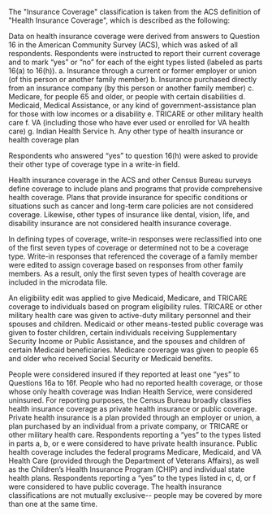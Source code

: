 The "Insurance Coverage" classification is taken from the ACS definition of "Health Insurance Coverage", which is described as the following:
  
Data on health insurance coverage were derived from answers to Question 16 in the
American Community Survey (ACS), which was asked of all respondents. Respondents
were instructed to report their current coverage and to mark “yes” or “no” for each of the
eight types listed (labeled as parts 16(a) to 16(h)).
a. Insurance through a current or former employer or union (of this person or another
                                                            family member)
b. Insurance purchased directly from an insurance company (by this person or
                                                           another family member)
c. Medicare, for people 65 and older, or people with certain disabilities
d. Medicaid, Medical Assistance, or any kind of government-assistance plan for
those with low incomes or a disability
e. TRICARE or other military health care
f. VA (including those who have ever used or enrolled for VA health care)
g. Indian Health Service
h. Any other type of health insurance or health coverage plan

Respondents who answered “yes” to question 16(h) were asked to provide their other type of
coverage type in a write-in field.

Health insurance coverage in the ACS and other Census Bureau surveys define coverage to
include plans and programs that provide comprehensive health coverage. Plans that provide
insurance for specific conditions or situations such as cancer and long-term care policies are
not considered coverage. Likewise, other types of insurance like dental, vision, life, and
disability insurance are not considered health insurance coverage.

In defining types of coverage, write-in responses were reclassified into one of the first seven
types of coverage or determined not to be a coverage type. Write-in responses that
referenced the coverage of a family member were edited to assign coverage based on
responses from other family members. As a result, only the first seven types of health
coverage are included in the microdata file.

An eligibility edit was applied to give Medicaid, Medicare, and TRICARE coverage to
individuals based on program eligibility rules. TRICARE or other military health care was
given to active-duty military personnel and their spouses and children. Medicaid or other
means-tested public coverage was given to foster children, certain individuals receiving
Supplementary Security Income or Public Assistance, and the spouses and children of certain
Medicaid beneficiaries. Medicare coverage was given to people 65 and older who received
Social Security or Medicaid benefits.

People were considered insured if they reported at least one “yes” to Questions 16a to 16f.
People who had no reported health coverage, or those whose only health coverage was Indian
Health Service, were considered uninsured. For reporting purposes, the Census Bureau
broadly classifies health insurance coverage as private health insurance or public coverage.
Private health insurance is a plan provided through an employer or union, a plan purchased
by an individual from a private company, or TRICARE or other military health care.
Respondents reporting a “yes” to the types listed in parts a, b, or e were considered to have
private health insurance. Public health coverage includes the federal programs Medicare,
Medicaid, and VA Health Care (provided through the Department of Veterans Affairs), as
well as the Children’s Health Insurance Program (CHIP) and individual state health plans.
Respondents reporting a “yes” to the types listed in c, d, or f were considered to have public
coverage. The health insurance classifications are not mutually exclusive-- people may be
covered by more than one at the same time.